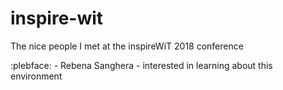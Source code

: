 # inspire-wit
The nice people I met at the inspireWiT 2018 conference

:plebface: - Rebena Sanghera - interested in learning about this environment
